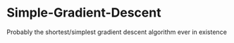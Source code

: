 # Simple-Gradient-Descent
Probably the shortest/simplest gradient descent algorithm ever in existence
